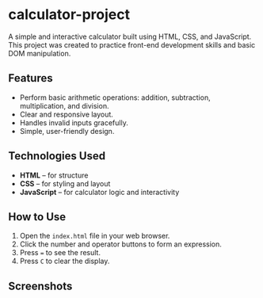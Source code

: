 # calculator-project
A simple and interactive calculator built using HTML, CSS, and JavaScript.
This project was created to practice front-end development skills and basic DOM manipulation.

## Features
- Perform basic arithmetic operations: addition, subtraction, multiplication, and division.
- Clear and responsive layout.
- Handles invalid inputs gracefully.
- Simple, user-friendly design.

## Technologies Used
- **HTML** – for structure
- **CSS** – for styling and layout
- **JavaScript** – for calculator logic and interactivity

## How to Use
1. Open the `index.html` file in your web browser.
2. Click the number and operator buttons to form an expression.
3. Press `=` to see the result.
4. Press `C` to clear the display.

## Screenshots

